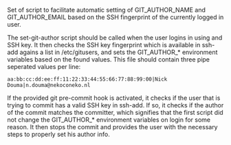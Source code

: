 Set of script to facilitate automatic setting of GIT_AUTHOR_NAME and 
GIT_AUTHOR_EMAIL based on the SSH fingerprint of the currently logged
in user.

The set-git-author script should be called when the user logins in using
and SSH key. It then checks the SSH key fingerprint which is available
in ssh-add agains a list in /etc/gitusers, and sets the GIT_AUTHOR_\*
environment variables based on the found values. This file should contain
three pipe seperated values per line:

```
aa:bb:cc:dd:ee:ff:11:22:33:44:55:66:77:88:99:00|Nick Douma|n.douma@nekoconeko.nl
```

If the provided git pre-commit hook is activated, it checks if the user
that is trying to commit has a valid SSH key in ssh-add. If so, it checks
if the author of the commit matches the committer, which signifies that
the first script did not change the GIT_AUTHOR_\* environment variables
on login for some reason. It then stops the commit and provides the user
with the necessary steps to properly set his author info.
